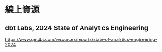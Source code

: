 # 線上資源

## dbt Labs, 2024 State of Analytics Engineering
https://www.getdbt.com/resources/reports/state-of-analytics-engineering-2024  

